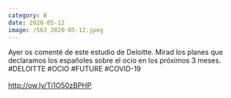 ```yaml
--- 
category: B 
date: 2020-05-12 
image: /563_2020-05-12.jpeg 
--- 
```


Ayer os comenté de este estudio de Deloitte. Mirad los planes que declaramos los españoles sobre el ocio en los próximos 3 meses. #DELOITTE #OCIO #FUTURE #COVID-19<br><br>http://ow.ly/Ti1O50zBPHP